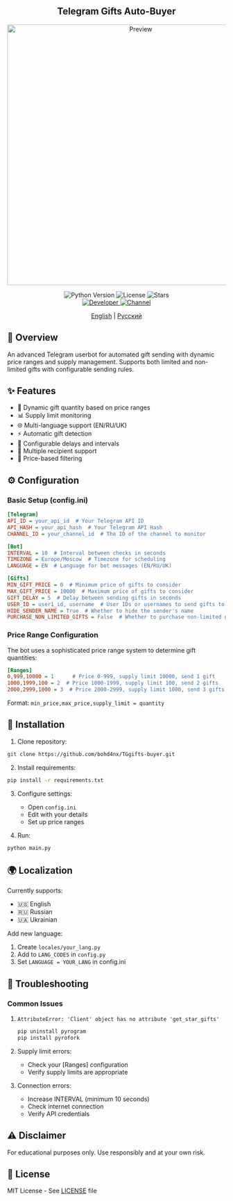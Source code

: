 <h2 align="center">Telegram Gifts Auto-Buyer</h2>

<div align="center">
  <img src="https://github.com/user-attachments/assets/2c4540b7-4e39-4306-945f-389271123ecc" alt="Preview" width="600px">
</div>

<p align="center">
  <img src="https://img.shields.io/badge/python-3.10+-blue.svg" alt="Python Version">
  <img src="https://img.shields.io/github/license/bohd4nx/TGgifts-buyer" alt="License">
  <img src="https://img.shields.io/github/stars/bohd4nx/TGgifts-buyer" alt="Stars">
  <br>
  <a href="https://t.me/bohd4nx">
    <img src="https://img.shields.io/badge/developer-@bohd4nx-blue.svg" alt="Developer">
  </a>
  <a href="https://t.me/GiftsTracker">
    <img src="https://img.shields.io/badge/channel-@GiftsTracker-blue.svg" alt="Channel">
  </a>
</p>

<p align="center">
  <a href="README.md">English</a> |
  <a href="./README-RU.md">Русский</a>
</p>

## 📝 Overview

An advanced Telegram userbot for automated gift sending with dynamic price ranges and supply management. Supports both limited and non-limited gifts with configurable sending rules.

## ✨ Features

- 🎁 Dynamic gift quantity based on price ranges
- 📊 Supply limit monitoring
- 🌐 Multi-language support (EN/RU/UK)
- ⚡️ Automatic gift detection
- 🔄 Configurable delays and intervals
- 📱 Multiple recipient support
- 🎯 Price-based filtering

## ⚙️ Configuration

### Basic Setup (config.ini)

```ini
[Telegram]
API_ID = your_api_id  # Your Telegram API ID
API_HASH = your_api_hash  # Your Telegram API Hash
CHANNEL_ID = your_channel_id  # The ID of the channel to monitor

[Bot]
INTERVAL = 10  # Interval between checks in seconds
TIMEZONE = Europe/Moscow  # Timezone for scheduling
LANGUAGE = EN  # Language for bot messages (EN/RU/UK)

[Gifts]
MIN_GIFT_PRICE = 0  # Minimum price of gifts to consider
MAX_GIFT_PRICE = 10000  # Maximum price of gifts to consider
GIFT_DELAY = 5  # Delay between sending gifts in seconds
USER_ID = user1_id, username  # User IDs or usernames to send gifts to
HIDE_SENDER_NAME = True  # Whether to hide the sender's name
PURCHASE_NON_LIMITED_GIFTS = False  # Whether to purchase non-limited gifts
```

### Price Range Configuration

The bot uses a sophisticated price range system to determine gift quantities:

```ini
[Ranges]
0,999,10000 = 1      # Price 0-999, supply limit 10000, send 1 gift
1000,1999,100 = 2  # Price 1000-1999, supply limit 100, send 2 gifts
2000,2999,1000 = 3  # Price 2000-2999, supply limit 1000, send 3 gifts
```

Format: `min_price,max_price,supply_limit = quantity`

## 🚀 Installation

1. Clone repository:
```bash
git clone https://github.com/bohd4nx/TGgifts-buyer.git
```

2. Install requirements:
```bash
pip install -r requirements.txt
```

3. Configure settings:
   - Open `config.ini`
   - Edit with your details
   - Set up price ranges

4. Run:
```bash
python main.py
```

## 🌍 Localization

Currently supports:
- 🇺🇸 English
- 🇷🇺 Russian
- 🇺🇦 Ukrainian

Add new language:
1. Create `locales/your_lang.py`
2. Add to `LANG_CODES` in `config.py`
3. Set `LANGUAGE = YOUR_LANG` in config.ini

## 🔧 Troubleshooting

### Common Issues

1. `AttributeError: 'Client' object has no attribute 'get_star_gifts'`
   ```bash
   pip uninstall pyrogram
   pip install pyrofork
   ```

2. Supply limit errors:
   - Check your [Ranges] configuration
   - Verify supply limits are appropriate

3. Connection errors:
   - Increase INTERVAL (minimum 10 seconds)
   - Check internet connection
   - Verify API credentials

## ⚠️ Disclaimer

For educational purposes only. Use responsibly and at your own risk.

## 📄 License

MIT License - See [LICENSE](LICENSE) file

